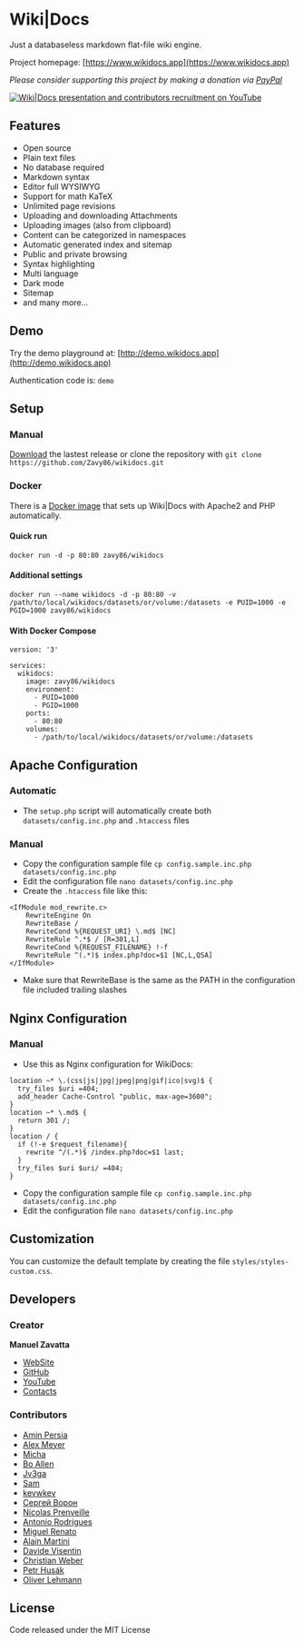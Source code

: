# Wiki|Docs

Just a databaseless markdown flat-file wiki engine.

Project homepage: [https://www.wikidocs.app](https://www.wikidocs.app)

_Please consider supporting this project by making a donation via [PayPal](https://www.paypal.me/zavy86)_

[![Wiki|Docs presentation and contributors recruitment on YouTube](https://www.wikidocs.app/datasets/documents/homepage/cover-side-project-wikidocs-youtube.jpg)](https://youtu.be/x2nVq9RbG54 "Watch Wiki|Docs presentation and contributors recruitment on YouTube")

## Features
- Open source
- Plain text files
- No database required
- Markdown syntax
- Editor full WYSIWYG
- Support for math KaTeX
- Unlimited page revisions
- Uploading and downloading Attachments
- Uploading images (also from clipboard)
- Content can be categorized in namespaces
- Automatic generated index and sitemap
- Public and private browsing
- Syntax highlighting
- Multi language
- Dark mode
- Sitemap
- and many more...

## Demo
Try the demo playground at: [http://demo.wikidocs.app](http://demo.wikidocs.app)

Authentication code is: `demo`

## Setup

### Manual
[Download](https://github.com/Zavy86/wikidocs/releases) the lastest release or clone the repository with `git clone https://github.com/Zavy86/wikidocs.git`

### Docker
There is a [Docker image](https://hub.docker.com/repository/docker/zavy86/wikidocs) that sets up Wiki|Docs with Apache2 and PHP automatically.

#### Quick run
```
docker run -d -p 80:80 zavy86/wikidocs
```

#### Additional settings
```
docker run --name wikidocs -d -p 80:80 -v /path/to/local/wikidocs/datasets/or/volume:/datasets -e PUID=1000 -e PGID=1000 zavy86/wikidocs
```

#### With Docker Compose
```
version: '3'

services:
  wikidocs:
    image: zavy86/wikidocs
    environment:
      - PUID=1000
      - PGID=1000
    ports:
      - 80:80
    volumes:
      - /path/to/local/wikidocs/datasets/or/volume:/datasets
```

## Apache Configuration

### Automatic
- The `setup.php` script will automatically create both `datasets/config.inc.php` and `.htaccess` files

### Manual
- Copy the configuration sample file `cp config.sample.inc.php datasets/config.inc.php`
- Edit the configuration file `nano datasets/config.inc.php`
- Create the `.htaccess` file like this:
```
<IfModule mod_rewrite.c>
	RewriteEngine On
	RewriteBase /
	RewriteCond %{REQUEST_URI} \.md$ [NC]
	RewriteRule ^.*$ / [R=301,L]
	RewriteCond %{REQUEST_FILENAME} !-f
	RewriteRule ^(.*)$ index.php?doc=$1 [NC,L,QSA]
</IfModule>
```
- Make sure that RewriteBase is the same as the PATH in the configuration file included trailing slashes

## Nginx Configuration

### Manual
- Use this as Nginx configuration for WikiDocs:
```
location ~* \.(css|js|jpg|jpeg|png|gif|ico|svg)$ {
  try_files $uri =404;
  add_header Cache-Control "public, max-age=3600";
}
location ~* \.md$ {
  return 301 /;
}
location / {
  if (!-e $request_filename){
    rewrite ^/(.*)$ /index.php?doc=$1 last;
  }
  try_files $uri $uri/ =404;
}
```

- Copy the configuration sample file `cp config.sample.inc.php datasets/config.inc.php`
- Edit the configuration file `nano datasets/config.inc.php`

## Customization

You can customize the default template by creating the file `styles/styles-custom.css`.



## Developers

### Creator
**Manuel Zavatta**
- [WebSite](http://www.zavy.im)
- [GitHub](https://github.com/Zavy86)
- [YouTube](https://www.youtube.com/@zavy86)
- [Contacts](mailto://manuel.zavatta@gmail.com)

### Contributors
- [Amin Persia](https://github.com/leomoon)
- [Alex Meyer](https://github.com/reyemxela)
- [Micha](https://github.com/serial)
- [Bo Allen](https://github.com/bitwisecreative)
- [Jv3ga](https://github.com/jv3ga)
- [Sam](https://github.com/sam-6174)
- [kevwkev](https://github.com/kevwkev)
- [Сергей Ворон](https://github.com/vorons)
- [Nicolas Prenveille](https://github.com/nicolas35380)
- [Antonio Rodrigues](https://github.com/aaadonai)
- [Miguel Renato](https://github.com/MiguelRenato)
- [Alain Martini](https://github.com/inalto)
- [Davide Visentin](https://github.com/dvisentin-freelance)
- [Christian Weber](https://github.com/pce-consulting)
- [Petr Husák](https://github.com/petrhusak)
- [Oliver Lehmann](https://github.com/OlliL)

## License
Code released under the MIT License

